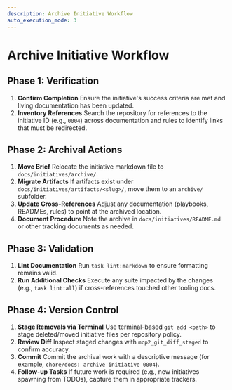 ```yaml
---
description: Archive Initiative Workflow
auto_execution_mode: 3
---
```


# Archive Initiative Workflow

## Phase 1: Verification

1. **Confirm Completion**
   Ensure the initiative's success criteria are met and living documentation has been updated.
2. **Inventory References**
   Search the repository for references to the initiative ID (e.g., `0004`) across documentation and rules to identify links that must be redirected.

## Phase 2: Archival Actions

1. **Move Brief**
   Relocate the initiative markdown file to `docs/initiatives/archive/`.
2. **Migrate Artifacts**
   If artifacts exist under `docs/initiatives/artifacts/<slug>/`, move them to an `archive/` subfolder.
3. **Update Cross-References**
   Adjust any documentation (playbooks, READMEs, rules) to point at the archived location.
4. **Document Procedure**
   Note the archive in `docs/initiatives/README.md` or other tracking documents as needed.

## Phase 3: Validation

1. **Lint Documentation**
   Run `task lint:markdown` to ensure formatting remains valid.
2. **Run Additional Checks**
   Execute any suite impacted by the changes (e.g., `task lint:all`) if cross-references touched other tooling docs.

## Phase 4: Version Control

1. **Stage Removals via Terminal**
   Use terminal-based `git add <path>` to stage deleted/moved initiative files per repository policy.
2. **Review Diff**
   Inspect staged changes with `mcp2_git_diff_staged` to confirm accuracy.
3. **Commit**
   Commit the archival work with a descriptive message (for example, `chore/docs: archive initiative 0004`).
4. **Follow-up Tasks**
   If future work is required (e.g., new initiatives spawning from TODOs), capture them in appropriate trackers.
